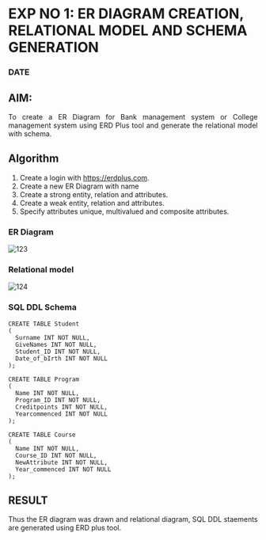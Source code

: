 # EXP NO 1: ER DIAGRAM CREATION, RELATIONAL MODEL AND SCHEMA GENERATION  
### DATE
## AIM:
<div align="justify">
   To create a ER Diagram for Bank management system or College management system using ERD Plus tool and generate the relational model with schema. 
</div>

## Algorithm
1. Create a login with https://erdplus.com.
2. Create a new ER Diagram with name
3. Create a strong entity, relation and attributes.
4. Create a weak entity, relation and attributes.
5. Specify attributes unique, multivalued and composite attributes.

### ER Diagram 
![123](https://github.com/SubashiniSenniappan/DBMS/assets/119404951/5a58118b-038c-45fb-af47-4c013b23d6c2)


### Relational model
![124](https://github.com/SubashiniSenniappan/DBMS/assets/119404951/180f3d0f-072b-4e0c-85eb-aefc03a0b2ef)



### SQL DDL Schema 
```
CREATE TABLE Student
(
  Surname INT NOT NULL,
  GiveNames INT NOT NULL,
  Student_ID INT NOT NULL,
  Date_of_bIrth INT NOT NULL
);

CREATE TABLE Program
(
  Name INT NOT NULL,
  Program_ID INT NOT NULL,
  Creditpoints INT NOT NULL,
  Yearcommenced INT NOT NULL
);

CREATE TABLE Course
(
  Name INT NOT NULL,
  Course_ID INT NOT NULL,
  NewAttribute INT NOT NULL,
  Year_commenced INT NOT NULL
);
```

## RESULT 
<div align="justify">
Thus the ER diagram was drawn and relational diagram, SQL DDL staements are generated using ERD plus tool.
</div>
